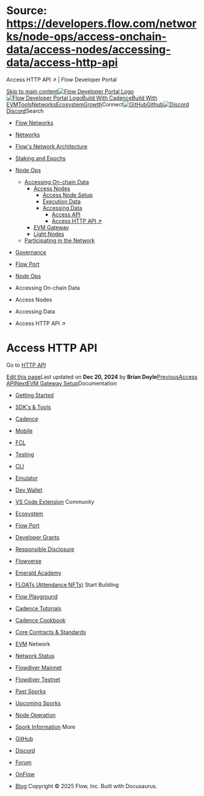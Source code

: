 # Source: https://developers.flow.com/networks/node-ops/access-onchain-data/access-nodes/accessing-data/access-http-api




Access HTTP API ↗️ | Flow Developer Portal





[Skip to main content](#__docusaurus_skipToContent_fallback)[![Flow Developer Portal Logo](/img/flow-docs-logo-dark.png)![Flow Developer Portal Logo](/img/flow-docs-logo-light.png)](/)[Build With Cadence](/build/flow)[Build With EVM](/evm/about)[Tools](/tools/flow-cli)[Networks](/networks/flow-networks)[Ecosystem](/ecosystem)[Growth](/growth)Connect[![GitHub]()Github](https://github.com/onflow)[![Discord]()Discord](https://discord.gg/flow)Search

* [Flow Networks](/networks/flow-networks)
* [Networks](/networks)
* [Flow's Network Architecture](/networks/network-architecture)
* [Staking and Epochs](/networks/staking)
* [Node Ops](/networks/node-ops)
  + [Accessing On-chain Data](/networks/node-ops/access-onchain-data/access-nodes/access-node-setup)
    - [Access Nodes](/networks/node-ops/access-onchain-data/access-nodes/access-node-setup)
      * [Access Node Setup](/networks/node-ops/access-onchain-data/access-nodes/access-node-setup)
      * [Execution Data](/networks/node-ops/access-onchain-data/access-nodes/access-node-configuration-options)
      * [Accessing Data](/networks/node-ops/access-onchain-data/access-nodes/accessing-data/access-api)
        + [Access API](/networks/node-ops/access-onchain-data/access-nodes/accessing-data/access-api)
        + [Access HTTP API ↗️](/networks/node-ops/access-onchain-data/access-nodes/accessing-data/access-http-api)
    - [EVM Gateway](/networks/node-ops/access-onchain-data/evm-gateway/evm-gateway-setup)
    - [Light Nodes](/networks/node-ops/access-onchain-data/light-nodes/observer-node)
  + [Participating in the Network](/networks/node-ops/node-operation/faq)
* [Governance](/networks/governance)
* [Flow Port](/networks/flow-port)


* [Node Ops](/networks/node-ops)
* Accessing On-chain Data
* Access Nodes
* Accessing Data
* Access HTTP API ↗️
# Access HTTP API

Go to [HTTP API](/http-api)

[Edit this page](https://github.com/onflow/docs/tree/main/docs/networks/node-ops/access-onchain-data/access-nodes/accessing-data/access-http-api.md)Last updated on **Dec 20, 2024** by **Brian Doyle**[PreviousAccess API](/networks/node-ops/access-onchain-data/access-nodes/accessing-data/access-api)[NextEVM Gateway Setup](/networks/node-ops/access-onchain-data/evm-gateway/evm-gateway-setup)Documentation

* [Getting Started](/build/getting-started/contract-interaction)
* [SDK's & Tools](/tools)
* [Cadence](https://cadence-lang.org/docs/)
* [Mobile](/build/guides/mobile/overview)
* [FCL](/tools/clients/fcl-js)
* [Testing](/build/smart-contracts/testing)
* [CLI](/tools/flow-cli)
* [Emulator](/tools/emulator)
* [Dev Wallet](https://github.com/onflow/fcl-dev-wallet)
* [VS Code Extension](/tools/vscode-extension)
Community

* [Ecosystem](/ecosystem)
* [Flow Port](https://port.onflow.org/)
* [Developer Grants](https://github.com/onflow/developer-grants)
* [Responsible Disclosure](https://flow.com/flow-responsible-disclosure)
* [Flowverse](https://www.flowverse.co/)
* [Emerald Academy](https://academy.ecdao.org/)
* [FLOATs (Attendance NFTs)](https://floats.city/)
Start Building

* [Flow Playground](https://play.flow.com/)
* [Cadence Tutorials](https://cadence-lang.org/docs/tutorial/first-steps)
* [Cadence Cookbook](https://open-cadence.onflow.org)
* [Core Contracts & Standards](/build/core-contracts)
* [EVM](/evm/about)
Network

* [Network Status](https://status.onflow.org/)
* [Flowdiver Mainnet](https://flowdiver.io/)
* [Flowdiver Testnet](https://testnet.flowdiver.io/)
* [Past Sporks](/networks/node-ops/node-operation/past-sporks)
* [Upcoming Sporks](/networks/node-ops/node-operation/upcoming-sporks)
* [Node Operation](/networks/node-ops)
* [Spork Information](/networks/node-ops/node-operation/spork)
More

* [GitHub](https://github.com/onflow)
* [Discord](https://discord.gg/flow)
* [Forum](https://forum.onflow.org/)
* [OnFlow](https://onflow.org/)
* [Blog](https://flow.com/blog)
Copyright © 2025 Flow, Inc. Built with Docusaurus.

